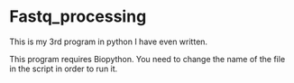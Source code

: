 # Fastq_processing

This is my 3rd program in python I have even written.

This  program requires Biopython.
You need to change the name of the file in the script in order to run it.
